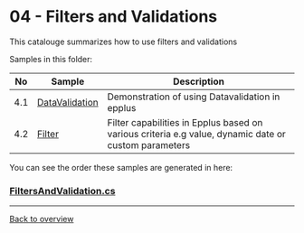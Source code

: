 ﻿# 04 - Filters and Validations
This catalouge summarizes how to use filters and validations

Samples in this folder:

|No|Sample|Description|
|---|---|-----------------|
|4.1|[DataValidation](<01-DataValidation/Readme.md/>)| Demonstration of using Datavalidation in epplus|
|4.2|[Filter](<02-Filter/Readme.md/>)| Filter capabilities in Epplus based on various criteria e.g value, dynamic date or custom parameters|

You can see the order these samples are generated in here:
### [FiltersAndValidation.cs](FiltersAndValidation.cs)

---
[Back to overview](..%2FReadme.md)